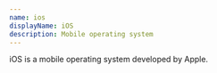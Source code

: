 ```yaml
---
name: ios
displayName: iOS
description: Mobile operating system
---
```

iOS is a mobile operating system developed by Apple.